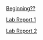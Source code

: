 
[Beginning??](https://github.com/ethanptruong/cse15l-lab-reports/blob/main/index1.md)

[Lab Report 1](https://ethanptruong.github.io/cse15l-lab-report/LabReport1)

[Lab Report 2](https://ethanptruong.github.io/cse15l-lab-report/LabReport2)
